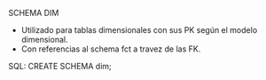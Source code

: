 SCHEMA DIM
- Utilizado para tablas dimensionales con sus PK según el modelo dimensional. 
- Con referencias al schema fct a travez de las FK.


SQL:
CREATE SCHEMA dim;
